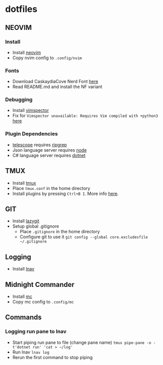 # dotfiles

## NEOVIM

### Install
- Install [neovim](https://github.com/neovim/neovim/blob/master/INSTALL.md)
- Copy nvim config to `.config/nvim`

### Fonts
- Download CaskaydiaCove Nerd Font [here](https://github.com/ryanoasis/nerd-fonts)
- Read README.md and install the NF variant

### Debugging
- Install [vimspector](https://github.com/puremourning/vimspector)
- Fix for `Vimspector unavailable: Requires Vim compiled with +python3` [here](https://stackoverflow.com/questions/74036547/neovim-vimspector-unavailable-requires-vim-compiled-with-python3)

### Plugin Dependencies
- [telescope](https://github.com/nvim-telescope/telescope.nvim) requires [ripgrep](https://github.com/BurntSushi/ripgrep)
- Json language server requires [node](https://github.com/nvm-sh/nvm)
- C# language server requires [dotnet](https://learn.microsoft.com/en-us/dotnet/core/install/linux)

## TMUX
- Install [tmux](https://github.com/tmux/tmux/wiki/Installing)
- Place `tmux.conf` in the home directory
- Install plugins by pressing `Ctrl+B I`. More info [here](https://github.com/tmux-plugins/tpm).

## GIT
- Install [lazygit](https://github.com/jesseduffield/lazygit)
- Setup global .gitignore
    - Place `.gitignore` in the home directory
    - Configure git to use it `git config --global core.excludesfile ~/.gitignore`

## Logging
- Install [lnav](https://lnav.org/)

## Midnight Commander
- Install [mc](https://midnight-commander.org/)
- Copy mc config to `.config/mc`

## Commands

### Logging run pane to lnav
- Start piping run pane to file (change pane name) `tmux pipe-pane -o -t'dotnet run' 'cat > ~/log'`
- Run lnav `lnav log`
- Rerun the first command to stop piping
